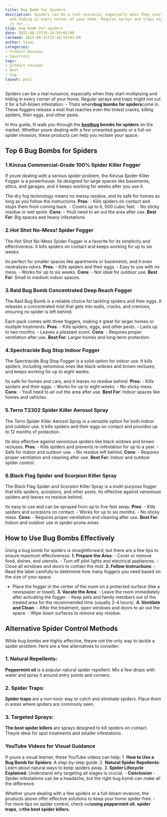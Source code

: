 ```yaml
---
title: Bug Bomb for Spiders
description: Spiders can be a real nuisance, especially when they start multiplying
  and hiding in every corner of your home. Regular sprays and traps might not cut
  it for...
slug: bug-bomb-for-spiders
date: 2025-08-15T15:16:55+03:00
lastmod: 2025-08-15T15:16:55+03:00
author: Isaac
categories:
- Product Reviews
- Squirrels
tags:
- product-reviews
- best
- bug
layout: post
---
```

Spiders can be a real nuisance, especially when they start multiplying and hiding in every corner of your home. Regular sprays and traps might not cut it for a full-blown infestation. - Thats where**bug bombs for spiders**come in. These foggers release a mist that reaches even the tiniest cracks, killing spiders, their eggs, and other pests.

In this guide, Ill walk you through the **[best](https://pestpolicy.com/best-bug-zapper-for-mosquitoes/)[bug](https://pestpolicy.com/bed-bug-bites-vs-mosquito-bites/) bombs for spiders** on the market. Whether youre dealing with a few unwanted guests or a full-on spider invasion, these products can help you reclaim your space.

##  **Top 6 Bug Bombs for Spiders**

###  **1.Kinzua Commercial-Grade 100% Spider Killer Fogger**

If youre dealing with a serious spider problem, the Kinzua Spider Killer Fogger is a powerhouse. Its designed for large spaces like basements, attics, and garages, and it keeps working for weeks after you use it.

The dry fog technology means no messy residue, and its safe for homes as long as you follow the instructions. **Pros**: - Kills spiders on contact and stops them from coming back. - Covers up to 6, 000 cubic feet. - No sticky residue or wet spots. **Cons**: - Youll need to air out the area after use. **Best For**: Big spaces and heavy infestations.

###  **2.Hot Shot No-Mess! Spider Fogger**

The Hot Shot No-Mess Spider Fogger is a favorite for its simplicity and effectiveness. It kills spiders on contact and keeps working for up to six weeks.

Its perfect for smaller spaces like apartments or basements, and it even neutralizes odors. **Pros**: - Kills spiders and their eggs. - Easy to use with no mess. - Works for up to six weeks. **Cons**: - Not ideal for outdoor use. **Best For**: Small to medium indoor spaces.

###  **3.Raid Bug Bomb Concentrated Deep Reach Fogger**

The Raid Bug Bomb is a reliable choice for tackling spiders and their eggs. It releases a concentrated mist that gets into walls, cracks, and crevices, ensuring no spider is left behind.

Each pack comes with three foggers, making it great for larger homes or multiple treatments. **Pros**: - Kills spiders, eggs, and other pests. - Lasts up to two months. - Leaves a pleasant scent. **Cons**: - Requires proper ventilation after use. **Best For**: Larger homes and long-term protection.

###  **4.Spectracide Bug Stop Indoor Fogger**

The Spectracide Bug Stop Fogger is a solid option for indoor use. It kills spiders, including venomous ones like black widows and brown recluses, and keeps working for up to eight weeks.

Its safe for homes and cars, and it leaves no residue behind. **Pros**: - Kills spiders and their eggs. - Works for up to eight weeks. - No sticky mess. **Cons**: - Youll need to air out the area after use. **Best For**: Indoor spaces like homes and vehicles.

###  **5.Terro T2302 Spider Killer Aerosol Spray**

The Terro Spider Killer Aerosol Spray is a versatile option for both indoor and outdoor use. It kills spiders and their eggs on contact and provides up to 12 months of protection.

Its also effective against venomous spiders like black widows and brown recluses. **Pros**: - Kills spiders and prevents re-infestation for up to a year. - Safe for indoor and outdoor use. - No residue left behind. **Cons**: - Requires proper ventilation and cleaning after use. **Best For**: Indoor and outdoor spider control.

###  **6.Black Flag Spider and Scorpion Killer Spray**

The Black Flag Spider and Scorpion Killer Spray is a multi-purpose fogger that kills spiders, scorpions, and other pests. Its effective against venomous spiders and leaves no residue behind.

Its easy to use and can be sprayed from up to five feet away. **Pros**: - Kills spiders and scorpions on contact. - Works for up to six months. - No sticky mess. **Cons**: - Requires proper ventilation and cleaning after use. **Best For**: Indoor and outdoor use in spider-prone areas.

##  **How to Use Bug Bombs Effectively**

Using a bug bomb for spiders is straightforward, but there are a few tips to ensure maximum effectiveness: **1. Prepare the Area**: - Cover or remove food, dishes, and utensils. - Turn off pilot lights and electrical appliances. - Close all windows and doors to contain the mist. **2. Follow Instructions**: - Read the label carefully to determine how many foggers you need based on the size of your space.

- Place the fogger in the center of the room on a protected surface (like a newspaper or towel). **3. Vacate the Area**: - Leave the room immediately after activating the fogger. - Keep pets and family members out of the treated area for the recommended time (usually 2-4 hours). **4. Ventilate and Clean**: - After the treatment, open windows and doors to air out the space. - Wipe down surfaces to remove any residue.

##  **Alternative Spider Control Methods**

While bug bombs are highly effective, theyre not the only way to tackle a spider problem. Here are a few alternatives to consider:

###  **1. Natural Repellents**:

**Peppermint oil** is a popular natural spider repellent. Mix a few drops with water and spray it around entry points and corners.

###  **2. Spider Traps**:

**Spider traps** are a non-toxic way to catch and eliminate spiders. Place them in areas where spiders are commonly seen.

###  **3. Targeted Sprays**:

**The best spider killers** are sprays designed to kill spiders on contact. Theyre ideal for spot treatments and smaller infestations.

###  **YouTube Videos for Visual Guidance**

If youre a visual learner, these YouTube videos can help: 1. **How to Use a Bug Bomb for Spiders**: A step-by-step guide. 2. **Natural Spider Repellents**: Learn about natural ways to keep spiders away. 3. **Spider Lifecycle Explained**: Understand why targeting all stages is crucial. - **Conclusion** - Spider infestations can be a headache, but the right bug bomb can make all the difference.

Whether youre dealing with a few spiders or a full-blown invasion, the products above offer effective solutions to keep your home spider-free. - For more tips on spider control, check out**using peppermint oil**, **spider traps**, or**the best spider killers**.
